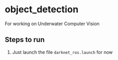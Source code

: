 # object_detection
For working on Underwater Computer Vision


## Steps to run
1. Just launch the file `darknet_ros.launch` for now 
